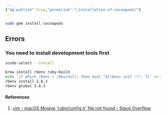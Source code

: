 ```yaml
---
{"dg-publish":true,"permalink":"/installation-of-cocoapods/"}
---
```



```bash
sudo gem install cocoapods
```

## Errors

### You need to install development tools first

```bash
xcode-select --install
```

```bash
brew install rbenv ruby-build
echo 'if which rbenv > /dev/null; then eval "$(rbenv init -)"; fi' >> ~/.bash_profile 
rbenv install 2.6.3
rbenv global 2.6.3
```


#### References

1. [vim - macOS Mojave 'ruby/config.h' file not found - Stack Overflow](https://stackoverflow.com/questions/53135863/macos-mojave-ruby-config-h-file-not-found)